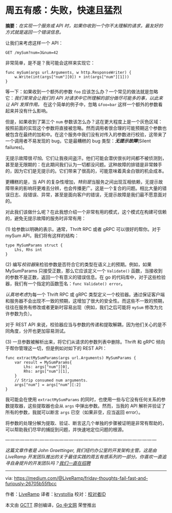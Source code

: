 # 周五有感：失败，快速且猛烈

**摘要**：*在实现一个服务或 API 时，如果你收到一个你不太理解的请求，最友好的方式就是返回一个错误信息。*

让我们来考虑这样一个 API：

`GET /mySum?num=3&num=42`

非常简单，是不是？我可能会这样来实现它：

```
func mySum(args url.Arguments, w http.ResponseWriter) {
    w.Write(int(args["num"][0]) + int(args["num"][1]))
}
```

等一下：如果收到一个额外的参数 `foo` 应该怎么办？一个常见的做法就是忽略它：*我们常常会让我们的 API 对请求中它所理解的部分做尽可能多的事，以此来让 API 发挥作用。* 在这个简单的例子中，忽略 `&foo=bar` 这样一个额外的参数看起来并没有什么影响。

但是，如果收到了第三个 `num` 参数该怎么办？这在更大程度上是一个灰色区域：按照前面的实现这个参数将直接被忽略。然而调用者很合理的可能预期这个参数也被包含在最终的加和中。在这个服务中我们没有对传入的参数进行校验，这带来了一个调用者不易发现的 bug，它是最糟糕的 bug 类型：***无提示故障***(Silent failures)。

无提示故障很*可怕*。它们让我夜间盗汗。他们可能会潜伏很长时间都不被侦测到，甚至是无限期的：在此期间我们认为一切都没问题。这种故障的排错是非常棘手的，因为它们是无提示的。它们带来了很高的，可能意味着真金白银的机会成本。

更糟糕的是，当 API 的复杂性增加，*特别是*当服务之间出现互相依赖，无提示故障带来的影响将更难去分辨，也会传播更广。这是一个复合的问题。相比大量的错误日志、段错误、异常，甚至是面向客户的错误，无提示故障是我们最不愿意面对的。

对此我们该做什么呢？在此我想介绍一个非常有用的模式，这个模式在构建可信赖的，避免无提示故障的服务时非常有用：

(1) 给参数以明确的表示。通常，Thrift RPC 或者 gRPC 可以很好的帮你。对于 mySum API，我们将有这样的结构：

```
type MySumParams struct {
    Lhs, Rhs int
}
```

(2) 编写*校验器*来检验参数是否符合它的类型在语义上的预期。例如，如果 MySumParams 只接受正数，那么它应该定义一个 `Validate()` 函数，当接收到的参数不是正数，返回一个有意义的错误信息。在 go 的代码库中，对于这些检验器，我们有一个指定的函数签名：`func Validate() error`。

*认真地考虑*为每一个 Thrift RPC 或 gRPC 类型定义一个校验器。通过保证客户端和服务器不会出现不一致的预期，这增加了很大的安全性。而这些不一致的预期，往往在服务有修改或者更新时容易出现（例如，我们之后可能将 `mySum` 修改为允许参数为负）。

对于 REST API 来说，校验器应当与参数的传递和提取解耦，因为他们关心的是不同角度，分开也更加容易测试。

(3) 一旦参数被解析出来，将它们从请求的参数列表中删除。Thrift 和 gRPC 倾向于帮你管理这一切，但是例如对如下的 REST API：

```
func extractMySumParams(args url.Arguments) MySumParams {
    var result = MySumParams{
        Lhs: args["num"][0],
        Rhs: args["num"][1],
    }
    // Strip consumed num arguments.
    args["num"] = args["num"][:2]
}
```

我可能会在使用 `extractMySumParams` 的同时，也使用一些与它没有任何关系的参数提取器，这些提取器也会从 `args` 中弹出参数。然而，当我的 API 解析并验证了所有的参数，我就可以断言 `args` 已空（如果非空，应当返回 error）。

将参数的处理分解为提取、验证、断言这几个单独的步骤被证明是非常有帮助的，可以帮助我们尽早的捕捉到问题，并快速地定位问题的根源。

— — — — — — — — — — — — — — — — — — — — — — — — — — — — — — —

*这篇文章作者是 John Graettinger, 我们纽约办公室的开发架构主管。这是由 LiveRamp 开发团队推出的关于最佳实践的周五有感系列的一部分。你喜欢一直追寻自身提升的开发团队吗？[我们一直在招聘](https://liveramp.com/careers/engineers/)*

----------------

via: https://medium.com/@LiveRamp/friday-thoughts-fail-fast-and-furiously-26705b55fbcc

作者：[LiveRamp](https://medium.com/@LiveRamp)
译者：[krystollia](https://github.com/krystollia)
校对：[校对者ID](https://github.com/校对者ID)

本文由 [GCTT](https://github.com/studygolang/GCTT) 原创编译，[Go 中文网](https://studygolang.com/) 荣誉推出